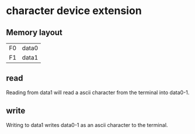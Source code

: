 # character device extension


## Memory layout

|    |            |
| -- | ---------- |
| F0 | data0      |
| F1 | data1      |

## read
Reading from data1 will read a ascii character from the terminal into data0-1.
## write
Writing to data1 writes data0-1 as an ascii character to the terminal.
